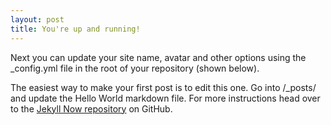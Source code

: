 ```yaml
---
layout: post
title: You're up and running!
---
```


Next you can update your site name, avatar and other options using the _config.yml file in the root of your repository (shown below).


The easiest way to make your first post is to edit this one. Go into /_posts/ and update the Hello World markdown file. For more instructions head over to the [Jekyll Now repository](https://github.com/barryclark/jekyll-now) on GitHub.